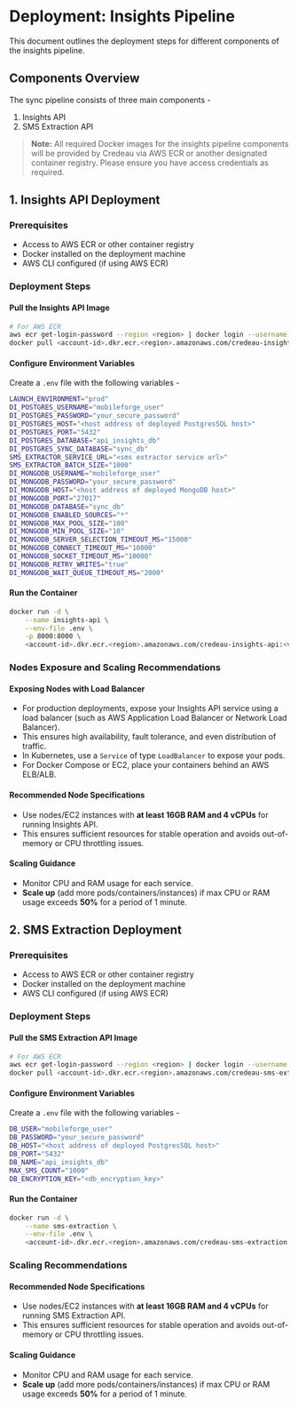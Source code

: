 # Deployment: Insights Pipeline

This document outlines the deployment steps for different components of the insights pipeline.

## Components Overview

The sync pipeline consists of three main components -

1. Insights API
3. SMS Extraction API

> **Note:** All required Docker images for the insights pipeline components will be provided by Credeau via AWS ECR or another designated container registry. Please ensure you have access credentials as required.

## 1. Insights API Deployment

### Prerequisites

- Access to AWS ECR or other container registry
- Docker installed on the deployment machine
- AWS CLI configured (if using AWS ECR)

### Deployment Steps

#### Pull the Insights API Image

```bash
# For AWS ECR
aws ecr get-login-password --region <region> | docker login --username AWS --password-stdin <account-id>.dkr.ecr.<region>.amazonaws.com
docker pull <account-id>.dkr.ecr.<region>.amazonaws.com/credeau-insights-api:<version>
```

#### Configure Environment Variables

Create a `.env` file with the following variables -

```bash
LAUNCH_ENVIRONMENT="prod"
DI_POSTGRES_USERNAME="mobileforge_user"
DI_POSTGRES_PASSWORD="your_secure_password"
DI_POSTGRES_HOST="<host address of deployed PostgresSQL host>"
DI_POSTGRES_PORT="5432"
DI_POSTGRES_DATABASE="api_insights_db"
DI_POSTGRES_SYNC_DATABASE="sync_db"
SMS_EXTRACTOR_SERVICE_URL="<sms extractor service url>"
SMS_EXTRACTOR_BATCH_SIZE="1000"
DI_MONGODB_USERNAME="mobileforge_user"
DI_MONGODB_PASSWORD="your_secure_password"
DI_MONGODB_HOST="<host address of deployed MongoDB host>"
DI_MONGODB_PORT="27017"
DI_MONGODB_DATABASE="sync_db"
DI_MONGODB_ENABLED_SOURCES="*"
DI_MONGODB_MAX_POOL_SIZE="100"
DI_MONGODB_MIN_POOL_SIZE="10"
DI_MONGODB_SERVER_SELECTION_TIMEOUT_MS="15000"
DI_MONGODB_CONNECT_TIMEOUT_MS="10000"
DI_MONGODB_SOCKET_TIMEOUT_MS="10000"
DI_MONGODB_RETRY_WRITES="true"
DI_MONGODB_WAIT_QUEUE_TIMEOUT_MS="2000"
```

#### Run the Container
```bash
docker run -d \
    --name insights-api \
    --env-file .env \
    -p 8000:8000 \
    <account-id>.dkr.ecr.<region>.amazonaws.com/credeau-insights-api:<version>
```

### Nodes Exposure and Scaling Recommendations

#### Exposing Nodes with Load Balancer

- For production deployments, expose your Insights API service using a load balancer (such as AWS Application Load Balancer or Network Load Balancer).
- This ensures high availability, fault tolerance, and even distribution of traffic.
- In Kubernetes, use a `Service` of type `LoadBalancer` to expose your pods.
- For Docker Compose or EC2, place your containers behind an AWS ELB/ALB.

#### Recommended Node Specifications

- Use nodes/EC2 instances with **at least 16GB RAM and 4 vCPUs** for running Insights API.
- This ensures sufficient resources for stable operation and avoids out-of-memory or CPU throttling issues.

#### Scaling Guidance

- Monitor CPU and RAM usage for each service.
- **Scale up** (add more pods/containers/instances) if max CPU or RAM usage exceeds **50%** for a period of 1 minute.

## 2. SMS Extraction Deployment

### Prerequisites

- Access to AWS ECR or other container registry
- Docker installed on the deployment machine
- AWS CLI configured (if using AWS ECR)

### Deployment Steps

#### Pull the SMS Extraction API Image

```bash
# For AWS ECR
aws ecr get-login-password --region <region> | docker login --username AWS --password-stdin <account-id>.dkr.ecr.<region>.amazonaws.com
docker pull <account-id>.dkr.ecr.<region>.amazonaws.com/credeau-sms-extraction:<version>
```

#### Configure Environment Variables

Create a `.env` file with the following variables -

```bash
DB_USER="mobileforge_user"
DB_PASSWORD="your_secure_password"
DB_HOST="<host address of deployed PostgresSQL host>"
DB_PORT="5432"
DB_NAME="api_insights_db"
MAX_SMS_COUNT="1000"
DB_ENCRYPTION_KEY="<db_encryption_key>"
```

#### Run the Container
```bash
docker run -d \
    --name sms-extraction \
    --env-file .env \
    <account-id>.dkr.ecr.<region>.amazonaws.com/credeau-sms-extraction:<version>
```

### Scaling Recommendations

#### Recommended Node Specifications

- Use nodes/EC2 instances with **at least 16GB RAM and 4 vCPUs** for running SMS Extraction API.
- This ensures sufficient resources for stable operation and avoids out-of-memory or CPU throttling issues.

#### Scaling Guidance

- Monitor CPU and RAM usage for each service.
- **Scale up** (add more pods/containers/instances) if max CPU or RAM usage exceeds **50%** for a period of 1 minute.
